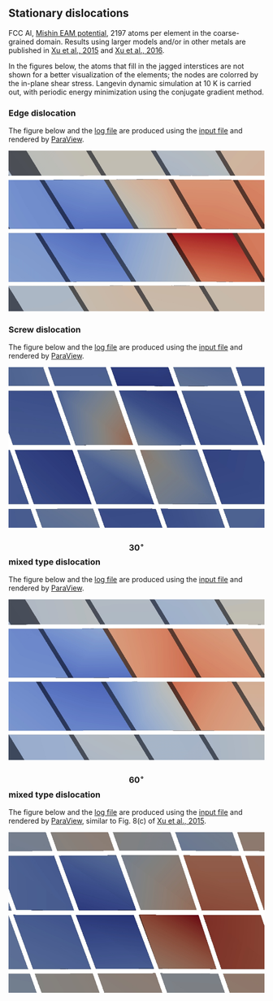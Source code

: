 ## Stationary dislocations

FCC Al, [Mishin EAM potential](http://dx.doi.org/10.1103/PhysRevB.59.3393), 2197 atoms per element in the coarse-grained domain. Results using larger models and/or in other metals are published in [Xu et al., 2015](http://dx.doi.org/10.1016/j.ijplas.2015.05.007) and [Xu et al., 2016](http://dx.doi.org/10.1016/j.jmps.2016.08.002).

In the figures below, the atoms that fill in the jagged interstices are not shown for a better visualization of the elements; the nodes are colorred by the in-plane shear stress. Langevin dynamic simulation at 10 K is carried out, with periodic energy minimization using the conjugate gradient method.

### Edge dislocation

The figure below and the <a href="edge.log" target="_blank">log file</a> are produced using the <a href="edge.in" target="_blank">input file</a> and rendered by [ParaView](../../chapter6/paraview.md).

![edge](edge.jpg)

### Screw dislocation

The figure below and the <a href="screw.log" target="_blank">log file</a> are produced using the <a href="screw.in" target="_blank">input file</a> and rendered by [ParaView](../../chapter6/paraview.md).

![screw](screw.jpg)

### $$30^\circ$$ mixed type dislocation

The figure below and the <a href="mixed30.log" target="_blank">log file</a> are produced using the <a href="mixed30.in" target="_blank">input file</a> and rendered by [ParaView](../../chapter6/paraview.md).

![mixed30](mixed30.jpg)

### $$60^\circ$$ mixed type dislocation

The figure below and the <a href="mixed60.log" target="_blank">log file</a> are produced using the <a href="mixed60.in" target="_blank">input file</a> and rendered by [ParaView](../../chapter6/paraview.md), similar to Fig. 8(c) of [Xu et al., 2015](http://dx.doi.org/10.1016/j.ijplas.2015.05.007).

![mixed60](mixed60.jpg)